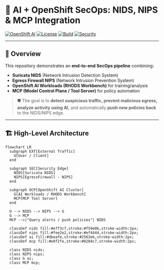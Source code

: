 # 🚀 AI + OpenShift SecOps: NIDS, NIPS & MCP Integration

[![OpenShift AI](https://img.shields.io/badge/OpenShift%20AI-v2.x-red)](https://www.redhat.com/en/technologies/cloud-computing/openshift/ai)
[![License](https://img.shields.io/badge/license-MIT-green.svg)](LICENSE)
[![Build](https://img.shields.io/badge/build-passing-brightgreen.svg)]()
[![Security](https://img.shields.io/badge/security-enhanced-blue)]()

---

## 📖 Overview

This repository demonstrates an **end-to-end SecOps pipeline** combining:

- **Suricata NIDS** (Network Intrusion Detection System)  
- **Egress Firewall NIPS** (Network Intrusion Prevention System)  
- **OpenShift AI Workloads (RHODS Workbench)** for training/analysis  
- **MCP (Model Control Plane / Tool Server)** for policy automation  

> 🛡️ The goal is to **detect suspicious traffic, prevent malicious egress, analyze activity using AI**, and automatically **push new policies back** to the NIDS/NIPS edge.

---

## 🏗️ High-Level Architecture

```mermaid
flowchart LR
  subgraph EXT[External Traffic]
    U[User / Client]
  end

  subgraph SEC[Security Edge]
    NIDS[Suricata NIDS]
    NIPS[EgressFirewall - NIPS]
  end

  subgraph OCP[OpenShift AI Cluster]
    G[AI Workloads / RHODS Workbench]
    MCP[MCP Tool Server]
  end

  U --> NIDS --> NIPS --> G
  G --> MCP
  MCP -->|"Query alerts / push policies"| NIDS

  classDef nids fill:#eff3c7,stroke:#f59e0b,stroke-width:2px;
  classDef nips fill:#fee2e2,stroke:#ef4444,stroke-width:2px;
  classDef ai fill:#dbeafe,stroke:#2563eb,stroke-width:2px;
  classDef mcp fill:#e0f2fe,stroke:#0284c7,stroke-width:2px;

  class NIDS nids;
  class NIPS nips;
  class G ai;
  class MCP mcp;
